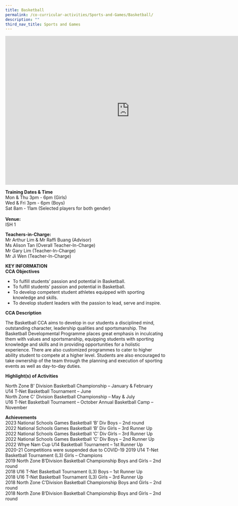 ```yaml
---
title: Basketball
permalink: /co-curricular-activities/Sports-and-Games/Basketball/
description: ""
third_nav_title: Sports and Games
---
```

<iframe allowfullscreen="true" height="467" width="780" frameborder="0" src="https://docs.google.com/presentation/d/e/2PACX-1vSUwGROkaXsJTV9l_91EggG8cHcIVZEQovzRE0x6dhC1luVxdSUB7E7HRlhIhAWN65w3zuvgkLObeSX/embed?start=true&amp;loop=true&amp;delayms=5000"></iframe>

**Training Dates & Time**<br>
Mon & Thu 3pm - 6pm (Girls)<br>
Wed & Fri 3pm - 6pm (Boys)<br>
Sat 8am - 11am (Selected players for both gender)
<br><br>
**Venue:**<br>ISH 1

**Teachers-in-Charge:**<br>Mr Arthur Lim & Mr Raffi Buang (Advisor)<br>Ms Alison Tan (Overall Teacher-In-Charge)<br>Mr Gary Lim (Teacher-In-Charge)<br>Mr Ji Wen (Teacher-In-Charge)
		
		
**KEY INFORMATION**<br>
**CCA Objectives**

*  To fulfill students’ passion and potential in Basketball.<br>
*  To fulfill students’ passion and potential in Basketball.<br>
*  To develop competent student athletes equipped with sporting knowledge and skills.<br>
*  To develop student leaders with the passion to lead, serve and inspire.

**CCA Description**

The Basketball CCA aims to develop in our students a disciplined mind, outstanding character, leadership qualities and sportsmanship. The Basketball Developmental Programme places great emphasis in inculcating them with values and sportsmanship, equipping students with sporting knowledge and skills and in providing opportunities for a holistic experience. There are also customized programmes to cater to higher ability student to compete at a higher level. Students are also encouraged to take ownership of the team through the planning and execution of sporting events as well as day-to-day duties.

**Highlight(s) of Activities**

North Zone B' Division Basketball Championship – January & February<br>
U14 T-Net Basketball Tournament – June<br>
North Zone C' Division Basketball Championship – May & July<br>
U16 T-Net Basketball Tournament – October Annual Basketball Camp – November

**Achievements**<br>
2023 National Schools Games Basketball ‘B’ Div Boys – 2nd round <br>
2022 National Schools Games Basketball ‘B’ Div Girls – 3rd Runner Up <br>
2022 National Schools Games Basketball ‘C’ Div Girls – 3rd Runner Up <br>
2022 National Schools Games Basketball ‘C’ Div Boys – 2nd Runner Up<br>
2022 Whye Nam Cup U14 Basketball Tournament – 1st Runner Up<br>
2020-21 Competitions were suspended due to COVID-19 2019 U14 T-Net Basketball Tournament (L3) Girls – Champions<br>
2019 North Zone B’Division Basketball Championship Boys and Girls – 2nd round
<br>2018 U16 T-Net Basketball Tournament (L3) Boys – 1st Runner Up<br>
2018 U16 T-Net Basketball Tournament (L3) Girls – 3rd Runner Up<br>
2018 North Zone C’Division Basketball Championship Boys and Girls – 2nd round<br>
2018 North Zone B’Division Basketball Championship Boys and Girls – 2nd round